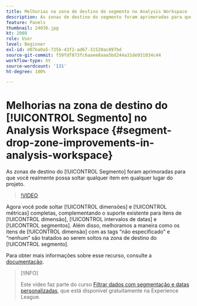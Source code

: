 ```yaml
---
title: Melhorias na zona de destino do segmento no Analysis Workspace
description: As zonas de destino do segmento foram aprimoradas para que você possa soltar qualquer item em qualquer lugar do projeto.
feature: Panels
thumbnail: 24036.jpg
kt: 2008
role: User
level: Beginner
exl-id: d07ba0a5-735b-43f2-ad67-31520ac897bd
source-git-commit: f59fdf873fc6aaee8aaa5bd244a31de931034c44
workflow-type: ht
source-wordcount: '131'
ht-degree: 100%

---
```


# Melhorias na zona de destino do [!UICONTROL Segmento] no Analysis Workspace {#segment-drop-zone-improvements-in-analysis-workspace}

As zonas de destino do [!UICONTROL Segmento] foram aprimoradas para que você realmente possa soltar qualquer item em qualquer lugar do projeto.

>[!VIDEO](https://video.tv.adobe.com/v/24036/?quality=12)

Agora você pode soltar [!UICONTROL dimensões] e [!UICONTROL métricas] completas, complementando o suporte existente para itens de [!UICONTROL dimensão], [!UICONTROL intervalos de datas] e [!UICONTROL segmentos]. Além disso, melhoramos a maneira como os itens de [!UICONTROL dimensão] com as tags “não especificado” e “nenhum” são tratados ao serem soltos na zona de destino do [!UICONTROL segmento].

Para obter mais informações sobre esse recurso, consulte a [documentação](https://experienceleague.adobe.com/docs/analytics/analyze/analysis-workspace/components/t-freeform-project-segment.html?lang=pt-BR).

>[!INFO]
>
> Este vídeo faz parte do curso [Filtrar dados com segmentação e datas personalizadas](https://experienceleague.adobe.com/?recommended=Analytics-U-1-2021.1.filterdata&amp;lang=pt-BR), que está disponível gratuitamente na Experience League.
